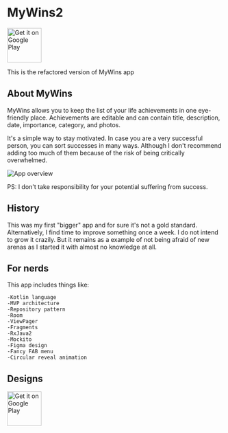 
# MyWins2
[<img src="https://gitlab.com/juanitobananas/wave-up/raw/master/google-play-store/google-play-badge.png"
      alt="Get it on Google Play"
      height="80">](https://play.google.com/store/apps/details?id=com.theandroiddev.mywins)
     
This is the refactored version of MyWins app
## About MyWins
MyWins allows you to keep the list of your life achievements in one eye-friendly place. Achievements are editable and can contain title, description, date, importance, category, and photos. 

It's a simple way to stay motivated. In case you are a very successful person, you can sort successes in many ways. Although I don't recommend adding too much of them because of the risk of being critically overwhelmed.

![App overview](https://media.giphy.com/media/Nm1I1ufzp3sFxe5IHu/giphy.gif)


PS: I don't take responsibility for your potential suffering from success.

## History
This was my first "bigger" app and for sure it's not a gold standard. Alternatively, I find time to improve something once a week. I do not intend to grow it crazily. But it remains as a example of not being afraid of new arenas as I started it with almost no knowledge at all.

## For nerds
This app includes things like:

    -Kotlin language
    -MVP architecture
    -Repository pattern
    -Room
    -ViewPager
    -Fragments
    -RxJava2
    -Mockito  
    -Figma design
    -Fancy FAB menu
    -Circular reveal animation
    
## Designs
[<img src="https://avatars3.githubusercontent.com/u/5155369?s=200&v=4"
      alt="Get it on Google Play"
      height="80">](https://www.figma.com/file/fjaJr0A1GFQh4eqwGT5r4kSR/My-Wins-Final?node-id=0%3A1)
